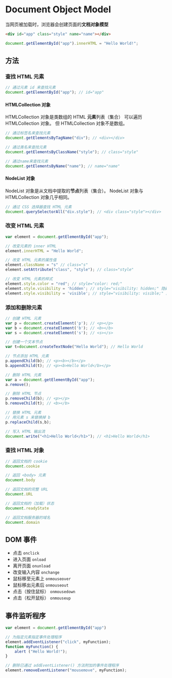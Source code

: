 # Document Object Model

当网页被加载时，浏览器会创建页面的**文档对象模型**

```html
<div id="app" class="style" name="name"></div>
```

```js
document.getElementById("app").innerHTML = "Hello World!";
```

## 方法

### 查找 HTML 元素

```js
// 通过元素 id 来查找元素
document.getElementById("app"); // id="app"
```

#### HTMLCollection 对象

HTMLCollection 对象是类数组的 HTML **元素**列表（集合）
可以遍历 HTMLCollection 对象。
但 HTMLCollection 对象不是数组。

```js
// 通过标签名来查找元素
document.getElementsByTagName("div"); // <div></div>

// 通过类名来查找元素
document.getElementsByClassName("style"); // class="style"

// 通过name来查找元素
document.getElementsByName("name"); // name="name"
```

#### NodeList 对象

NodeList 对象是从文档中提取的**节点**列表（集合）。
NodeList 对象与 HTMLCollection 对象几乎相同。

```js
// 通过 CSS 选择器查找 HTML 元素
document.querySelectorAll("div.style"); // <div class="style"></div>
```

### 改变 HTML 元素

```js
var element = document.getElementById("app");

// 改变元素的 inner HTML
element.innerHTML = "Hello World";

// 改变 HTML 元素的属性值
element.className = "s" // class="s"
element.setAttribute("class", "style"); // class="style"

// 改变 HTML 元素的样式
element.style.color = "red"; // style="color: red;"
element.style.visibility = 'hidden'; // style="visibility: hidden;" 隐藏
element.style.visibility = 'visible'; // style="visibility: visible;" 显示
```

### 添加和删除元素

```js
// 创建 HTML 元素
var p = document.createElement('p'); // <p></p>
var b = document.createElement('b'); // <b></b>
var s = document.createElement('s'); // <s></s>

// 创建一个文本节点
var t=document.createTextNode("Hello World"); // Hello World

// 节点添加 HTML 元素
p.appendChild(b); // <p><b></b></p>
b.appendChild(t); // <p><b>Hello World</b></p>

// 删除 HTML 元素
var a = document.getElementById("app");
a.remove();

// 删除 HTML 节点
p.removeChild(b); // <p></p>
b.removeChild(t); // <b></b>

// 替换 HTML 元素
// 用元素 s 来替换掉 b
p.replaceChild(s,b);

// 写入 HTML 输出流
document.write("<h1>Hello World</h1>"); // <h1>Hello World</h1>
```

### 查找 HTML 对象

```js
// 返回文档的 cookie
document.cookie

// 返回 <body> 元素
document.body

// 返回文档的完整 URL
document.URL

// 返回文档的（加载）状态
document.readyState

// 返回文档服务器的域名
document.domain
```

## DOM 事件

- 点击 `onclick`
- 进入页面 `onload`
- 离开页面 `onunload`
- 改变输入内容 `onchange`
- 鼠标移至元素上 `onmouseover`
- 鼠标移出元素后 `onmouseout`
- 点击（按住鼠标） `onmousedown`
- 点击（松开鼠标） `onmouseup`

## 事件监听程序

```js
var element = document.getElementById("app")

// 为指定元素指定事件处理程序
element.addEventListener("click", myFunction);
function myFunction() {
    alert ("Hello World!");
}

// 删除已通过 addEventListener() 方法附加的事件处理程序
element.removeEventListener("mousemove", myFunction);
```
